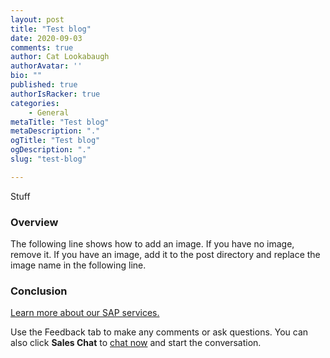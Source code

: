 ```yaml
---
layout: post
title: "Test blog"
date: 2020-09-03
comments: true
author: Cat Lookabaugh
authorAvatar: ''
bio: ""
published: true
authorIsRacker: true
categories:
    - General
metaTitle: "Test blog"
metaDescription: "."
ogTitle: "Test blog"
ogDescription: "."
slug: "test-blog"

---
```


Stuff

<!--more-->

### Overview

The following line shows how to add an image.  If you have no image, remove it.
If you have an image, add it to the post directory and replace the image name in the following line.


### Conclusion

<a class="cta purple" id="cta" href="https://www.rackspace.com/sap">Learn more about our SAP services.</a>

Use the Feedback tab to make any comments or ask questions. You can also click
**Sales Chat** to [chat now](https://www.rackspace.com/) and start the conversation.
